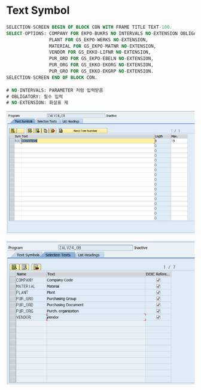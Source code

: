 # Text Symbol

```sql
SELECTION-SCREEN BEGIN OF BLOCK CON WITH FRAME TITLE TEXT-100.
SELECT-OPTIONS: COMPANY FOR EKPO-BUKRS NO INTERVALS NO-EXTENSION OBLIGATORY,
                PLANT FOR GS_EKPO-WERKS NO-EXTENSION,
                MATERIAL FOR GS_EKPO-MATNR NO-EXTENSION,
                VENDOR FOR GS_EKKO-LIFNR NO-EXTENSION,
                PUR_ORD FOR GS_EKPO-EBELN NO-EXTENSION,
                PUR_ORG FOR GS_EKKO-EKORG NO-EXTENSION,
                PUR_GRO FOR GS_EKKO-EKGRP NO-EXTENSION.
SELECTION-SCREEN END OF BLOCK CON.

# NO-INTERVALS: PARAMETER 처럼 입력받음 
# OBLIGATORY: 필수 입력
# NO-EXTENSION: 화살표 제
```

![](../../.gitbook/assets/image%20%28154%29.png)

![](../../.gitbook/assets/image%20%28153%29.png)

